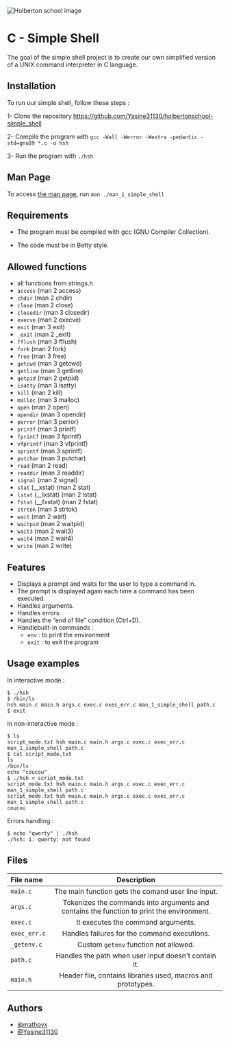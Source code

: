 ![Holberton school image](https://apply.holbertonschool.com/holberton-logo.png)
# C - Simple Shell

The goal of the simple shell project is to create our own simplified version of a UNIX command interpreter in C language.

## Installation

To run our simple shell, follow these steps : 

  1- Clone the repository https://github.com/Yasine31130/holbertonschool-simple_shell
  
  2- Compile the program with `gcc -Wall -Werror -Wextra -pedantic -std=gnu89 *.c -o hsh`

  3- Run the program with `./hsh`

## Man Page 

To access [the man page](https://github.com/Yasine31130/holbertonschool-simple_shell/blob/master/man_1_simple_shell), run `man ./man_1_simple_shell`

## Requirements

- The program must be compiled with gcc (GNU Compiler Collection).

- The code must be in Betty style.
## Allowed functions

-   all functions from strings.h
-   `access`  (man 2 access)
-   `chdir`  (man 2 chdir)
-   `close`  (man 2 close)
-   `closedir`  (man 3 closedir)
-   `execve`  (man 2 execve)
-   `exit`  (man 3 exit)
-   `_exit`  (man 2 _exit)
-   `fflush`  (man 3 fflush)
-   `fork`  (man 2 fork)
-   `free`  (man 3 free)
-   `getcwd`  (man 3 getcwd)
-   `getline`  (man 3 getline)
-   `getpid`  (man 2 getpid)
-   `isatty`  (man 3 isatty)
-   `kill`  (man 2 kill)
-   `malloc`  (man 3 malloc)
-   `open`  (man 2 open)
-   `opendir`  (man 3 opendir)
-   `perror`  (man 3 perror)
-   `printf`  (man 3 printf)
-   `fprintf`  (man 3 fprintf)
-   `vfprintf`  (man 3 vfprintf)
-   `sprintf`  (man 3 sprintf)
-   `putchar`  (man 3 putchar)
-   `read`  (man 2 read)
-   `readdir`  (man 3 readdir)
-   `signal`  (man 2 signal)
-   `stat`  (__xstat) (man 2 stat)
-   `lstat`  (__lxstat) (man 2 lstat)
-   `fstat`  (__fxstat) (man 2 fstat)
-   `strtok`  (man 3 strtok)
-   `wait`  (man 2 wait)
-   `waitpid`  (man 2 waitpid)
-   `wait3`  (man 2 wait3)
-   `wait4`  (man 2 wait4)
-   `write`  (man 2 write)
## Features

- Displays a prompt and waits for the user to type a command in.
- The prompt is displayed again each time a command has been executed.
- Handles arguments.
- Handles errors.
- Handles the “end of file” condition (Ctrl+D).
- Handlebuilt-in commands : 
    - `env` : to print the environment
    - `exit` : to exit the program
## Usage examples
In interactive mode :

```
$ ./hsh
$ /bin/ls
hsh main.c main.h args.c exec.c exec_err.c man_1_simple_shell path.c
$ exit
```
In non-interactive mode :

```
$ ls
script_mode.txt hsh main.c main.h args.c exec.c exec_err.c man_1_simple_shell path.c
$ cat script_mode.txt
ls
/bin/ls
echo "coucou"
$ ./hsh < script_mode.txt
script_mode.txt hsh main.c main.h args.c exec.c exec_err.c man_1_simple_shell path.c
script_mode.txt hsh main.c main.h args.c exec.c exec_err.c man_1_simple_shell path.c
coucou
```
Errors handling :

```
$ echo "qwerty" | ./hsh
./hsh: 1: qwerty: not found
```
## Files

|**File name**|**Description**|
|:-------|:---------:|
|`main.c`|The main function gets the comand user line input.|
|`args.c`|Tokenizes the commands into arguments and contains the function to print the environment.|
|`exec.c`| It executes the command arguments.|
|`exec_err.c`|Handles failures for the command executions.|
|`_getenv.c`|Custom `getenv` function not allowed.|
|`path.c`|Handles the path when user input doesn't contain it.|
|`main.h`|Header file, contains libraries used, macros and prototypes.|


## Authors

- [@mathpvx](https://github.com/mathpvx)
- [@Yasine31130](https://github.com/Yasine31130)

